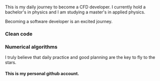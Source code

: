 This is my daily journey to become a CFD developer. I currently hold a 
bachelor's in physics and I am studying a master's in applied physics.

Becoming a software developer is an excited journey.

### Clean code
### Numerical algorithms

I truly believe that daily practice and good planning are the key to fly
to the stars. 

#### This is my personal github account. 
